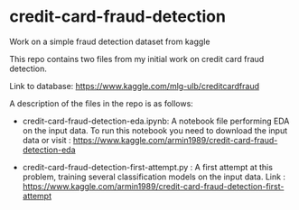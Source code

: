 # credit-card-fraud-detection
Work on a simple fraud detection dataset from kaggle

This repo contains two files from my initial work on credit card fraud detection. 

Link to database: https://www.kaggle.com/mlg-ulb/creditcardfraud

A description of the files in the repo is as follows:

- credit-card-fraud-detection-eda.ipynb: A notebook file performing EDA on the input data. To run this notebook you need to download the input data or visit : https://www.kaggle.com/armin1989/credit-card-fraud-detection-eda

- credit-card-fraud-detection-first-attempt.py : A first attempt at this problem, training several classification models on the input data. Link : https://www.kaggle.com/armin1989/credit-card-fraud-detection-first-attempt

